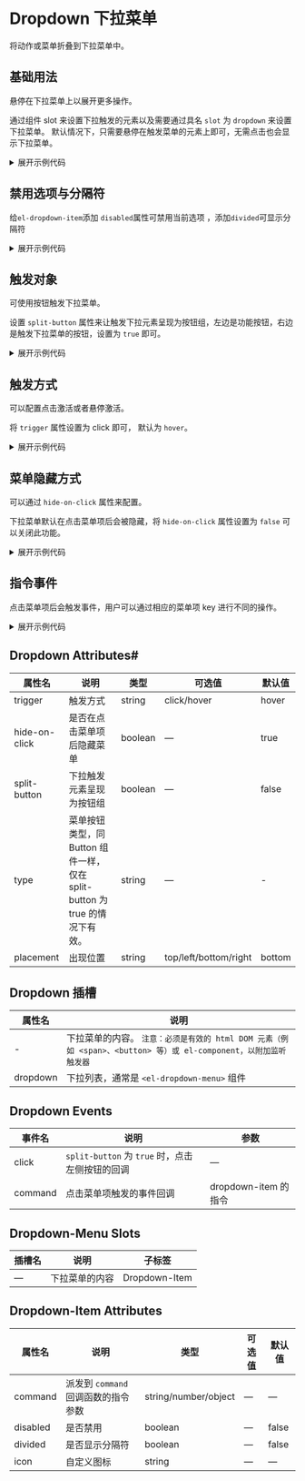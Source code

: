 <script setup>
import Basic from './component/Basic.vue'
import DisabledDivided from './component/Disabled-Divided.vue'
import SplitButton from './component/SplitButton.vue'
import trigger from './component/trigger.vue'
import HideOnClick from './component/HideOnClick.vue'
import command from './component/command.vue'

</script>

# Dropdown 下拉菜单

将动作或菜单折叠到下拉菜单中。

## 基础用法

悬停在下拉菜单上以展开更多操作。

通过组件 slot 来设置下拉触发的元素以及需要通过具名 `slot` 为 `dropdown` 来设置下拉菜单。 默认情况下，只需要悬停在触发菜单的元素上即可，无需点击也会显示下拉菜单。

<div class="example">
 <Basic/>
</div>

<details>
<summary>展开示例代码</summary>

```vue
<template>
  <ADropdown>
    <span class="a-dropdown-link">
      Dropdown List
      <span><a-icon name="arrow-down" /></span>
    </span>
    <template #dropdown>
      <a-dropdown-menu>
        <a-dropdown-item command="a" icon="add">Action 1</a-dropdown-item>
        <a-dropdown-item command="b" icon="add-circle"
          >Action 2</a-dropdown-item
        >
        <a-dropdown-item command="c" icon="select-bold"
          >Action 3</a-dropdown-item
        >
        <a-dropdown-item command="d" icon="success-filling"
          >Action 4</a-dropdown-item
        >
        <a-dropdown-item command="e" icon="success">Action 5</a-dropdown-item>
      </a-dropdown-menu>
    </template>
  </ADropdown>
</template>

<style lang="less" scoped>
.a-dropdown-link {
  cursor: pointer;
  color: #0468dc;
  display: flex;
  align-items: center;

  span {
    margin-top: 2px;
    margin-left: 2px;
  }
}
</style>
```

</details>

## 禁用选项与分隔符

给`el-dropdown-item`添加 `disabled`属性可禁用当前选项 ，添加`divided`可显示分隔符

<div class="example">
 <DisabledDivided/>
</div>

<details>
<summary>展开示例代码</summary>

```vue
<template>
  <div style="display: flex">
    <ADropdown style="margin-right: 40px">
      <span class="a-dropdown-link">
        Disabled List
        <span><a-icon name="arrow-down" /></span>
      </span>
      <template #dropdown>
        <a-dropdown-menu>
          <a-dropdown-item command="a">Action 1</a-dropdown-item>
          <a-dropdown-item command="b" disabled>Action 2</a-dropdown-item>
          <a-dropdown-item command="c">Action 3</a-dropdown-item>
          <a-dropdown-item command="d" disabled>Action 4</a-dropdown-item>
          <a-dropdown-item command="e">Action 5</a-dropdown-item>
        </a-dropdown-menu>
      </template>
    </ADropdown>
    <ADropdown>
      <span class="a-dropdown-link">
        Divided List
        <span><a-icon name="arrow-down" /></span>
      </span>
      <template #dropdown>
        <a-dropdown-menu>
          <a-dropdown-item command="a">Action 1</a-dropdown-item>
          <a-dropdown-item command="b">Action 2</a-dropdown-item>
          <a-dropdown-item command="c">Action 3</a-dropdown-item>
          <a-dropdown-item command="d">Action 4</a-dropdown-item>
          <a-dropdown-item command="e" divided>Action 5</a-dropdown-item>
        </a-dropdown-menu>
      </template>
    </ADropdown>
  </div>
</template>

<style lang="less" scoped>
.a-dropdown-link {
  cursor: pointer;
  color: #0468dc;
  display: flex;
  align-items: center;
  span {
    margin-top: 2px;
    margin-left: 2px;
  }
}
</style>
```

</details>

## 触发对象

可使用按钮触发下拉菜单。

设置 `split-button` 属性来让触发下拉元素呈现为按钮组，左边是功能按钮，右边是触发下拉菜单的按钮，设置为 `true` 即可。

<div class="example">
 <SplitButton/>
</div>

<details>
<summary>展开示例代码</summary>

```vue
<template>
  <div style="display: flex">
    <ADropdown>
      <a-button type="primary">
        Dropdown List <a-icon style="margin-left: 5px;" name="arrow-down"
      /></a-button>
      <template #dropdown>
        <a-dropdown-menu>
          <a-dropdown-item>Action 1</a-dropdown-item>
          <a-dropdown-item>Action 2</a-dropdown-item>
          <a-dropdown-item>Action 3</a-dropdown-item>
          <a-dropdown-item>Action 4</a-dropdown-item>
          <a-dropdown-item>Action 5</a-dropdown-item>
        </a-dropdown-menu>
      </template>
    </ADropdown>
    <ADropdown @click="handleClick" split-button type="primary">
      Dropdown List
      <template #dropdown>
        <a-dropdown-menu>
          <a-dropdown-item>Action 1</a-dropdown-item>
          <a-dropdown-item>Action 2</a-dropdown-item>
          <a-dropdown-item>Action 3</a-dropdown-item>
          <a-dropdown-item>Action 4</a-dropdown-item>
          <a-dropdown-item>Action 5</a-dropdown-item>
        </a-dropdown-menu>
      </template>
    </ADropdown>
  </div>
</template>

<script setup lang="ts">
const handleClick = () => {
  alert("button click");
};
</script>

<style lang="less" scoped>
.a-dropdown-link {
  cursor: pointer;
  display: flex;
  align-items: center;

  span {
    margin-top: 2px;
    margin-left: 2px;
  }
}
</style>
```

</details>

## 触发方式

可以配置点击激活或者悬停激活。

将 `trigger` 属性设置为 click 即可， 默认为 `hover`。

<div class="example">
 <trigger />
</div>

<details>
<summary>展开示例代码</summary>

```vue
<template>
  <div style="display: flex; align-items: center;">
    <div style="margin-right: 100px;">
      <span class="demonstration">hover to trigger</span>
      <a-dropdown>
        <span class="a-dropdown-link">
          Dropdown List
          <span><a-icon name="arrow-down" /></span>
        </span>
        <template #dropdown>
          <a-dropdown-menu>
            <a-dropdown-item command="a" icon="add">Action 1</a-dropdown-item>
            <a-dropdown-item command="b" icon="add-circle"
              >Action 2</a-dropdown-item
            >
            <a-dropdown-item command="c" icon="select-bold"
              >Action 3</a-dropdown-item
            >
            <a-dropdown-item command="d" icon="success-filling"
              >Action 4</a-dropdown-item
            >
            <a-dropdown-item command="e" icon="success"
              >Action 5</a-dropdown-item
            >
          </a-dropdown-menu>
        </template>
      </a-dropdown>
    </div>
    <div>
      <span class="demonstration">click to trigger</span>
      <a-dropdown trigger="click">
        <span class="a-dropdown-link">
          Dropdown List
          <span><a-icon name="arrow-down" /></span>
        </span>
        <template #dropdown>
          <a-dropdown-menu>
            <a-dropdown-item command="a" icon="add">Action 1</a-dropdown-item>
            <a-dropdown-item command="b" icon="add-circle"
              >Action 2</a-dropdown-item
            >
            <a-dropdown-item command="c" icon="select-bold"
              >Action 3</a-dropdown-item
            >
            <a-dropdown-item command="d" icon="success-filling"
              >Action 4</a-dropdown-item
            >
            <a-dropdown-item command="e" icon="success"
              >Action 5</a-dropdown-item
            >
          </a-dropdown-menu>
        </template>
      </a-dropdown>
    </div>
  </div>
</template>

<script lang="ts" setup></script>

<style lang="less" scoped>
.demonstration {
  display: block;
  color: #909399;
  font-size: 14px;
  margin-bottom: 20px;
}
</style>
```

</details>

## 菜单隐藏方式

可以通过 `hide-on-click` 属性来配置。

下拉菜单默认在点击菜单项后会被隐藏，将 `hide-on-click` 属性设置为 `false` 可以关闭此功能。

<div class="example">
 <HideOnClick />
</div>

<details>
<summary>展开示例代码</summary>

```vue
<template>
  <ADropdown :hide-on-click="false">
    <span class="a-dropdown-link">
      Dropdown List
      <span><a-icon name="arrow-down" /></span>
    </span>
    <template #dropdown>
      <a-dropdown-menu>
        <a-dropdown-item command="a" icon="add">Action 1</a-dropdown-item>
        <a-dropdown-item disabled command="b" icon="add-circle"
          >Action 2</a-dropdown-item
        >
        <a-dropdown-item command="c" icon="select-bold"
          >Action 3</a-dropdown-item
        >
        <a-dropdown-item command="d" icon="success-filling" disabled
          >Action 4</a-dropdown-item
        >
        <a-dropdown-item command="e" icon="success">Action 5</a-dropdown-item>
      </a-dropdown-menu>
    </template>
  </ADropdown>
</template>

<style lang="less" scoped>
.a-dropdown-link {
  cursor: pointer;
  color: #0468dc;
  display: flex;
  align-items: center;
  span {
    margin-top: 2px;
    margin-left: 2px;
  }
}
</style>
```

</details>

## 指令事件

点击菜单项后会触发事件，用户可以通过相应的菜单项 key 进行不同的操作。

<div class="example">
 <command />
</div>

<details>
<summary>展开示例代码</summary>

```vue
<template>
  <ADropdown @command="dropdownCommand">
    <span class="a-dropdown-link">
      Dropdown List
      <span><a-icon name="arrow-down" /></span>
    </span>
    <template #dropdown>
      <a-dropdown-menu>
        <a-dropdown-item command="a" icon="add">Action 1</a-dropdown-item>
        <a-dropdown-item disabled command="b" icon="add-circle"
          >Action 2</a-dropdown-item
        >
        <a-dropdown-item command="c" icon="select-bold"
          >Action 3</a-dropdown-item
        >
        <a-dropdown-item command="d" icon="success-filling"
          >Action 4</a-dropdown-item
        >
        <a-dropdown-item command="e" icon="success">Action 5</a-dropdown-item>
      </a-dropdown-menu>
    </template>
  </ADropdown>
</template>

<script lang="ts" setup>
import { AMessage } from "../../../../../packages/amu-ui";
const dropdownCommand = (command) => {
  AMessage.message({ message: `click on item ${command}` });
};
</script>

<style lang="less" scoped>
.a-dropdown-link {
  cursor: pointer;
  color: #0468dc;
  display: flex;
  align-items: center;

  span {
    margin-top: 2px;
    margin-left: 2px;
  }
}
</style>
```

</details>

## Dropdown Attributes#

| 属性名        | 说明                                                                       | 类型    | 可选值                | 默认值 |
| ------------- | -------------------------------------------------------------------------- | ------- | --------------------- | ------ |
| trigger       | 触发方式                                                                   | string  | click/hover           | hover  |
| hide-on-click | 是否在点击菜单项后隐藏菜单                                                 | boolean | —                     | true   |
| split-button  | 下拉触发元素呈现为按钮组                                                   | boolean | —                     | false  |
| type          | 菜单按钮类型，同 Button 组件一样，仅在 split-button 为 true 的情况下有效。 | string  | —                     | -      |
| placement     | 出现位置                                                                   | string  | top/left/bottom/right | bottom |

## Dropdown 插槽

| 属性名   | 说明                                                                                                             |
| -------- | ---------------------------------------------------------------------------------------------------------------- |
| -        | 下拉菜单的内容。 `注意：必须是有效的 html DOM 元素（例如 <span>、<button> 等）或 el-component，以附加监听触发器` |
| dropdown | 下拉列表，通常是 `<el-dropdown-menu>` 组件                                                                       |

## Dropdown Events

| 事件名  | 说明                                            | 参数                 |
| ------- | ----------------------------------------------- | -------------------- |
| click   | `split-button` 为 `true` 时，点击左侧按钮的回调 | —                    |
| command | 点击菜单项触发的事件回调                        | dropdown-item 的指令 |

## Dropdown-Menu Slots

| 插槽名 | 说明           | 子标签        |
| ------ | -------------- | ------------- |
| —      | 下拉菜单的内容 | Dropdown-Item |

## Dropdown-Item Attributes

| 属性名   | 说明                                | 类型                 | 可选值 | 默认值 |
| -------- | ----------------------------------- | -------------------- | ------ | ------ |
| command  | 派发到 `command` 回调函数的指令参数 | string/number/object | —      | —      |
| disabled | 是否禁用                            | boolean              | —      | false  |
| divided  | 是否显示分隔符                      | boolean              | —      | false  |
| icon     | 自定义图标                          | string               | —      | —      |

<style>
  table td {
      width:fit-content
  }
</style>

